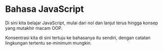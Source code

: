 # Bahasa JavaScript

Di sini kita belajar JavaScript, mulai dari nol dan lanjut terus hingga konsep yang mutakhir macam OOP.

Konsentrasi kita di sini tertuju ke bahasanya itu sendiri, dengan catatan lingkungan tertentu se-minimum mungkin.